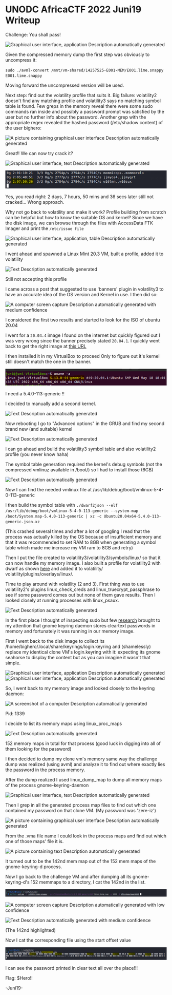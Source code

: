 
# UNODC AfricaCTF 2022 Juni19 Writeup

Challenge: You shall pass!

![Graphical user interface, application Description automatically
generated](media/image1.png)

Given the compressed memory dump the first step was obviously to
uncompress it:

`sudo ./avml-convert /mnt/vm-shared/14257525-E001-MEM/E001.lime.snappy
E001.lime.snappy`

Moving forward the uncompressed version will be used.

Next step: find out the volatility profile that suits it. Big failure:
volatility2 doesn't find any matching profile and volatility3 says no
matching symbol table is found. Few greps in the memory reveal there
were some sudo commands ran inside and possibly a password prompt was
satisfied by the user but no further info about the password. Another
grep with the appropriate regex revealed the hashed password
(/etc/shadow content) of the user bighero:

![A picture containing graphical user interface Description
automatically
generated](media/image2.png)

Great!! We can now try crack it?

![Graphical user interface, text Description automatically
generated](media/image3.png)

![](media/image4.png)

Yes, you read right: 2 days, 7 hours, 50 mins and 36 secs later still
not cracked... Wrong approach.

Why not go back to volatility and make it work? Profile building from
scratch can be helpful but how to know the suitable OS and kernel? Since
we have the disk image, we can browse through the files with AccessData
FTK Imager and print the `/etc/issue file`

![Graphical user interface, application, table Description automatically
generated](media/image5.png)

I went ahead and spawned a Linux Mint 20.3 VM, built a profile, added it to volatility

![Text Description automatically
generated](media/image6.png)

Still not accepting this profile

I came across a post that suggested to use 'banners' plugin in
volatility3 to have an accurate idea of the OS version and Kernel in
use. I then did so:

![A computer screen capture Description automatically generated with
medium
confidence](media/image7.png)

I considered the first two results and started to look for the ISO of
ubuntu 20.04

I went for a `20.04.4` image I found on the internet but quickly figured
out I was very wrong since the banner precisely stated `20.04.1`. I
quickly went back to get the right image at [this
URL](http://old-releases.ubuntu.com/releases/20.04.1/ubuntu-20.04.1-desktop-amd64.iso)

I then installed it in my VirtualBox to proceed Only to figure out it's
kernel still doesn't match the one in the banner.

![](media/image8.png)

I need a 5.4.0-113-generic !!

I decided to manually add a second kernel.

![Text Description automatically
generated](media/image9.png)

Now rebooting I go to "Advanced options" in the GRUB and find my second
brand new (and suitable) kernel

![Text Description automatically
generated](media/image10.png)

I can go ahead and build the volatility3 symbol table and also
volatility2 profile (you never know haha)

The symbol table generation required the kernel's debug symbols (not the
compressed vmlinuz available in /boot/) so I had to install those (6GB)

![Text Description automatically
generated](media/image11.png)

Now I can find the needed vmlinux file at
/usr/lib/debug/boot/vmlinux-5-4-0-113-generic

I then build the symbol table with `./dwarf2json --elf
/usr/lib/debug/boot/vmlinux-5-4-0-113-generic --system-map
/boot/System.map-5.4.0-113-generic | xz -c
Ubuntu20.04x64-5.4.0-113-generic.json.xz`

(This crashed several times and after a lot of googling I read that the
process was actually killed by the OS because of insufficient memory and
that it was recommended to set RAM to 8GB when generating a symbol table
which made me increase my VM ram to 8GB and retry)

Then I put the file created to volatility3/volatility3/symbols/linux/ so
that it can now handle my memory image. I also built a profile for
volatility2 with dwarf as shown
[here](https://www.youtube.com/watch?v=6Frec5cGzOg) and added it to
volatility/ volatility/plugins/overlays/linux/.

Time to play around with volatility (2 and 3). First thing was to use
volatility2's plugins linux_check_creds and linux_truecrypt_passphrase
to see if some password comes out but none of them gave results. Then I
looked closely at running processes with linux_psaux.

![Text Description automatically
generated](media/image12.png)

In the first place I thought of inspecting sudo but few
[research](https://bugzilla.gnome.org/show_bug.cgi?id=764014) brought
to my attention that gnome keyring daemon stores cleartext passwords in
memory and fortunately it was running in our memory image.

First I went back to the disk image to collect its
/home/bighero/.local/share/keyrings/login.keyring and (shamelessly)
replace my identical clone VM's login.keyring with it: expecting its
gnome seahorse to display the content but as you can imagine it wasn't
that simple.

![Graphical user interface, application Description automatically
generated](media/image13.png)
![Graphical user interface, application
Description automatically
generated](media/image14.png)

So, I went back to my memory image and looked closely to the keyring daemon:

![A screenshot of a computer Description automatically
generated](media/image15.png)

Pid: 1339

I decide to list its memory maps using linux_proc_maps

![Text Description automatically
generated](media/image16.png)

152 memory maps in total for that process (good luck in digging into all
of them looking for the password)

I then decided to dump my clone vm's memory same way the challenge dump
was realized (using avml) and analyze it to find out where exactly lies
the password in the process memory.

After the dump realized I used linux_dump_map to dump all memory maps of
the process gnome-keyring-daemon

![Graphical user interface, text Description automatically
generated](media/image17.png)

Then I grep in all the generated process map files to find out which one
contained my password on that clone VM. (My password was 'zere-iz')

![A picture containing graphical user interface Description
automatically
generated](media/image18.png)

From the .vma file name I could look in the process maps and find out
which one of those maps' file it is.

![A picture containing text Description automatically
generated](media/image19.png)

It turned out to be the 142nd mem map out of the 152 mem maps of the
gnome-keyring-d process.

Now I go back to the challenge VM and after dumping all its
gnome-keyring-d's 152 memmaps to a directory, I cat the 142nd in the
list.

![](media/image20.png)

![A computer screen capture Description automatically generated with low
confidence](media/image21.png)

![Text Description automatically generated with medium
confidence](media/image22.png)

(The 142nd  highlighted)

Now I cat the corresponding file using the start offset value

![](media/image23.png)

I can see the password printed in clear text all over the place!!!

Flag: \$Hero!!

-Juni19-
